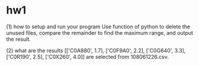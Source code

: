 # hw1
(1) how to setup and run your program 
Use function of python to delete the unused files, compare the remainder to find the maximum range, and output the result. 

(2) what are the results
[['C0A880', 1.7], ['C0F9A0', 2.2], ['C0G640', 3.3], ['C0R190', 2.5], ['C0X260', 4.0]] are selected from 108061226.csv.
